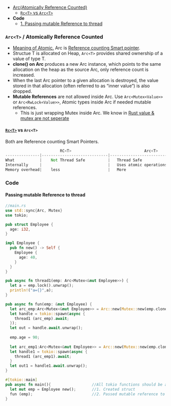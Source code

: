 - [Arc(Atomically Reference Counted)](#arc)
  - [`Rc<T>` vs `Arc<T>`](#vs)
- **Code**
  - [1. Passing mutable Reference to thread](#c1)

<a name=arc></a>
### `Arc<T>` / Atomically Reference Counted
- [Meaning of Atomic.](/Threads_Processes_IPC/Terms) Arc is [Reference counting Smart pointer](/Languages/Programming_Languages/Rust/Smart_Pointers/).
- Structue T is allocated on Heap, `Arc<T>` provides shared ownership of a value of type T.
- **clone() on Arc** produces a new Arc instance, which points to the same allocation on the heap as the source Arc, only reference count is increased.
- When the last Arc pointer to a given allocation is destroyed, the value stored in that allocation (often referred to as “inner value”) is also dropped.
- **Mutable References** are not allowed inside Arc. Use `Arc<Mutex<Value>>` or `Arc<RwLock<Value>>`, Atomic types inside Arc if needed mutable references.
  - This is just wrapping Mutex inside Arc. We know in [Rust value & mutex are not seperate](/Threads_Processes_IPC/IPC/synchronization/Mutex#rs)

<a name=vs></a>
#### [`Rc<T>`](/Languages/Programming_Languages/Rust/Smart_Pointers/README.md#rc) vs `Arc<T>`
Both are Reference counting Smart Pointers.
```rs
                        RC<T>                                Arc<T>
---------------|-----------------------------|---------------------------------
What           |    Not Thread Safe          |   Thread Safe
Internally     |                             |   Uses atomic operations for reference counting
Memory overhead|    less                     |   More
```

### Code
<a name=c1></a>
#### Passing mutable Reference to thread
```rs
//main.rs
use std::sync{Arc, Mutex}
use tokio;

pub struct Employee {
  age: i32,
}

impl Employee {
  pub fn new() -> Self {
    Employee {
      age: 40,
    }
  }
}

pub async fn thread1(emp: Arc<Mutex<&mut Employee>>) {                          //6. Collected Arc<Mutex<Employee>>
  let a = emp.lock().unwrap();                                                  //7. locked mutex to access value inside it
  println!("a={}",a);                                                           //40
}

pub async fn fun(emp: &mut Employee) {
  let arc_emp:Arc<Mutex<&mut Employee>> = Arc::new(Mutex::new(emp.clone()));    //3. Created Arc<Mutex> clone(). ie it points to original object
  let handle = tokio::spawn(async {                                             //4. Created Green Thread(User level Thread)
    thread1 (arc_emp).await;                                                    //5. passed Arc<Mutex<Employee>> to thread.
  });                                                                                Note we are not passing Arc<Mutex<&mut Employee>>
  let out = handle.await.unwrap();
  
  emp.age = 90;                                                                 //8. Original value inside struct is changed
  
  let arc_emp1:Arc<Mutex<&mut Employee>> = Arc::new(Mutex::new(emp.clone()));    //9. Created new Arc reference
  let handle1 = tokio::spawn(async {
    thread1 (arc_emp1).await;
  }
  let out1 = handle1.await.unwrap();                                            //10. a=90. ie Changed value is accessed using threads
}

#[tokio::main]
pub async fn main(){                  //All tokio functions should be async
  let mut emp = Employee new();       //1. Created struct
  fun (emp);                          //2. Passed mutable reference to function
}
```
